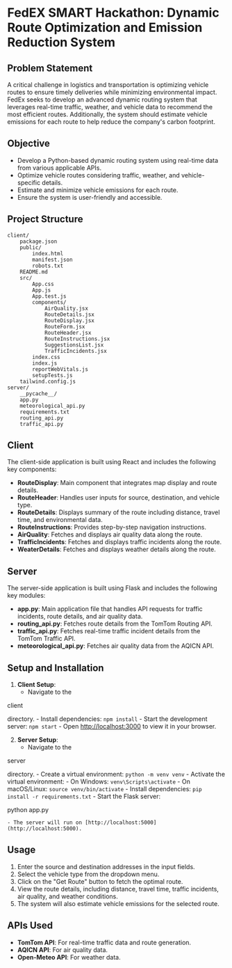 # FedEX SMART Hackathon: Dynamic Route Optimization and Emission Reduction System

## Problem Statement
A critical challenge in logistics and transportation is optimizing vehicle routes to ensure timely deliveries while minimizing environmental impact. FedEx seeks to develop an advanced dynamic routing system that leverages real-time traffic, weather, and vehicle data to recommend the most efficient routes. Additionally, the system should estimate vehicle emissions for each route to help reduce the company's carbon footprint.

## Objective
- Develop a Python-based dynamic routing system using real-time data from various applicable APIs.
- Optimize vehicle routes considering traffic, weather, and vehicle-specific details.
- Estimate and minimize vehicle emissions for each route.
- Ensure the system is user-friendly and accessible.

## Project Structure
```
client/
	package.json
	public/
		index.html
		manifest.json
		robots.txt
	README.md
	src/
		App.css
		App.js
		App.test.js
		components/
			AirQuality.jsx
			RouteDetails.jsx
			RouteDisplay.jsx
			RouteForm.jsx
			RouteHeader.jsx
			RouteInstructions.jsx
			SuggestionsList.jsx
			TrafficIncidents.jsx
		index.css
		index.js
		reportWebVitals.js
		setupTests.js
	tailwind.config.js
server/
	__pycache__/
	app.py
	meteorological_api.py
	requirements.txt
	routing_api.py
	traffic_api.py
```

## Client
The client-side application is built using React and includes the following key components:
- **RouteDisplay**: Main component that integrates map display and route details.
- **RouteHeader**: Handles user inputs for source, destination, and vehicle type.
- **RouteDetails**: Displays summary of the route including distance, travel time, and environmental data.
- **RouteInstructions**: Provides step-by-step navigation instructions.
- **AirQuality**: Fetches and displays air quality data along the route.
- **TrafficIncidents**: Fetches and displays traffic incidents along the route.
- **WeaterDetails**: Fetches and displays weather details along the route.

## Server
The server-side application is built using Flask and includes the following key modules:
- **app.py**: Main application file that handles API requests for traffic incidents, route details, and air quality data.
- **routing_api.py**: Fetches route details from the TomTom Routing API.
- **traffic_api.py**: Fetches real-time traffic incident details from the TomTom Traffic API.
- **meteorological_api.py**: Fetches air quality data from the AQICN API.

## Setup and Installation
1. **Client Setup**:
    - Navigate to the 

client

 directory.
    - Install dependencies: `npm install`
    - Start the development server: `npm start`
    - Open [http://localhost:3000](http://localhost:3000) to view it in your browser.

2. **Server Setup**:
    - Navigate to the 

server

 directory.
    - Create a virtual environment: `python -m venv venv`
    - Activate the virtual environment:
        - On Windows: `venv\Scripts\activate`
        - On macOS/Linux: `source venv/bin/activate`
    - Install dependencies: `pip install -r requirements.txt`
    - Start the Flask server: 

python app.py


    - The server will run on [http://localhost:5000](http://localhost:5000).

## Usage
1. Enter the source and destination addresses in the input fields.
2. Select the vehicle type from the dropdown menu.
3. Click on the "Get Route" button to fetch the optimal route.
4. View the route details, including distance, travel time, traffic incidents, air quality, and weather conditions.
5. The system will also estimate vehicle emissions for the selected route.

## APIs Used
- **TomTom API**: For real-time traffic data and route generation.
- **AQICN API**: For air quality data.
- **Open-Meteo API**: For weather data.